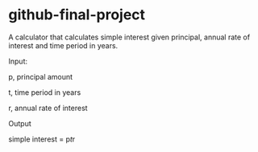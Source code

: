 # github-final-project

A calculator that calculates simple interest given principal, annual rate of interest and time period in years.

Input:

   p, principal amount
   
   t, time period in years
                                       
   r, annual rate of interest
                           
Output

   simple interest = p*t*r
